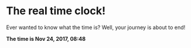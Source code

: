 # The real time clock!

Ever wanted to know what the time is? Well, your journey is about to end!

**The time is Nov 24, 2017, 08:48**